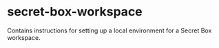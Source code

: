 # secret-box-workspace
Contains instructions for setting up a local environment for a Secret Box workspace.
